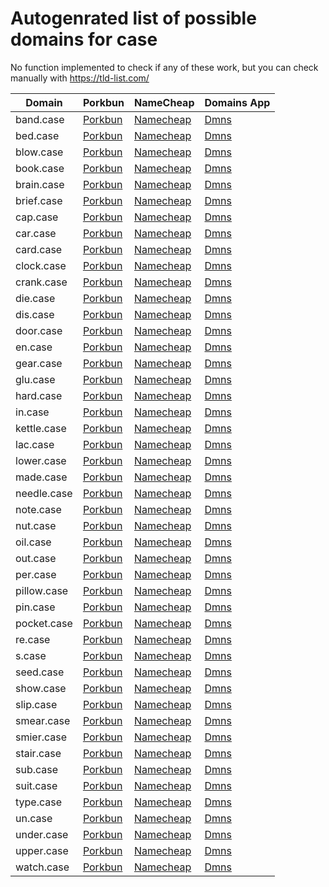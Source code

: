 # Autogenrated list of possible domains for case

No function implemented to check if any of these work, but you can check manually with https://tld-list.com/

| Domain | Porkbun | NameCheap | Domains App |
|---|---|---|---|
| band.case | [Porkbun](https://porkbun.com/checkout/search?prb=e814663da1&tlds=&idnLanguage=&search=search&q=band.case) | [Namecheap](https://www.namecheap.com/domains/registration/results/?domain=band.case) | [Dmns](https://dmns.app/domains?q=band.case) |
| bed.case | [Porkbun](https://porkbun.com/checkout/search?prb=e814663da1&tlds=&idnLanguage=&search=search&q=bed.case) | [Namecheap](https://www.namecheap.com/domains/registration/results/?domain=bed.case) | [Dmns](https://dmns.app/domains?q=bed.case) |
| blow.case | [Porkbun](https://porkbun.com/checkout/search?prb=e814663da1&tlds=&idnLanguage=&search=search&q=blow.case) | [Namecheap](https://www.namecheap.com/domains/registration/results/?domain=blow.case) | [Dmns](https://dmns.app/domains?q=blow.case) |
| book.case | [Porkbun](https://porkbun.com/checkout/search?prb=e814663da1&tlds=&idnLanguage=&search=search&q=book.case) | [Namecheap](https://www.namecheap.com/domains/registration/results/?domain=book.case) | [Dmns](https://dmns.app/domains?q=book.case) |
| brain.case | [Porkbun](https://porkbun.com/checkout/search?prb=e814663da1&tlds=&idnLanguage=&search=search&q=brain.case) | [Namecheap](https://www.namecheap.com/domains/registration/results/?domain=brain.case) | [Dmns](https://dmns.app/domains?q=brain.case) |
| brief.case | [Porkbun](https://porkbun.com/checkout/search?prb=e814663da1&tlds=&idnLanguage=&search=search&q=brief.case) | [Namecheap](https://www.namecheap.com/domains/registration/results/?domain=brief.case) | [Dmns](https://dmns.app/domains?q=brief.case) |
| cap.case | [Porkbun](https://porkbun.com/checkout/search?prb=e814663da1&tlds=&idnLanguage=&search=search&q=cap.case) | [Namecheap](https://www.namecheap.com/domains/registration/results/?domain=cap.case) | [Dmns](https://dmns.app/domains?q=cap.case) |
| car.case | [Porkbun](https://porkbun.com/checkout/search?prb=e814663da1&tlds=&idnLanguage=&search=search&q=car.case) | [Namecheap](https://www.namecheap.com/domains/registration/results/?domain=car.case) | [Dmns](https://dmns.app/domains?q=car.case) |
| card.case | [Porkbun](https://porkbun.com/checkout/search?prb=e814663da1&tlds=&idnLanguage=&search=search&q=card.case) | [Namecheap](https://www.namecheap.com/domains/registration/results/?domain=card.case) | [Dmns](https://dmns.app/domains?q=card.case) |
| clock.case | [Porkbun](https://porkbun.com/checkout/search?prb=e814663da1&tlds=&idnLanguage=&search=search&q=clock.case) | [Namecheap](https://www.namecheap.com/domains/registration/results/?domain=clock.case) | [Dmns](https://dmns.app/domains?q=clock.case) |
| crank.case | [Porkbun](https://porkbun.com/checkout/search?prb=e814663da1&tlds=&idnLanguage=&search=search&q=crank.case) | [Namecheap](https://www.namecheap.com/domains/registration/results/?domain=crank.case) | [Dmns](https://dmns.app/domains?q=crank.case) |
| die.case | [Porkbun](https://porkbun.com/checkout/search?prb=e814663da1&tlds=&idnLanguage=&search=search&q=die.case) | [Namecheap](https://www.namecheap.com/domains/registration/results/?domain=die.case) | [Dmns](https://dmns.app/domains?q=die.case) |
| dis.case | [Porkbun](https://porkbun.com/checkout/search?prb=e814663da1&tlds=&idnLanguage=&search=search&q=dis.case) | [Namecheap](https://www.namecheap.com/domains/registration/results/?domain=dis.case) | [Dmns](https://dmns.app/domains?q=dis.case) |
| door.case | [Porkbun](https://porkbun.com/checkout/search?prb=e814663da1&tlds=&idnLanguage=&search=search&q=door.case) | [Namecheap](https://www.namecheap.com/domains/registration/results/?domain=door.case) | [Dmns](https://dmns.app/domains?q=door.case) |
| en.case | [Porkbun](https://porkbun.com/checkout/search?prb=e814663da1&tlds=&idnLanguage=&search=search&q=en.case) | [Namecheap](https://www.namecheap.com/domains/registration/results/?domain=en.case) | [Dmns](https://dmns.app/domains?q=en.case) |
| gear.case | [Porkbun](https://porkbun.com/checkout/search?prb=e814663da1&tlds=&idnLanguage=&search=search&q=gear.case) | [Namecheap](https://www.namecheap.com/domains/registration/results/?domain=gear.case) | [Dmns](https://dmns.app/domains?q=gear.case) |
| glu.case | [Porkbun](https://porkbun.com/checkout/search?prb=e814663da1&tlds=&idnLanguage=&search=search&q=glu.case) | [Namecheap](https://www.namecheap.com/domains/registration/results/?domain=glu.case) | [Dmns](https://dmns.app/domains?q=glu.case) |
| hard.case | [Porkbun](https://porkbun.com/checkout/search?prb=e814663da1&tlds=&idnLanguage=&search=search&q=hard.case) | [Namecheap](https://www.namecheap.com/domains/registration/results/?domain=hard.case) | [Dmns](https://dmns.app/domains?q=hard.case) |
| in.case | [Porkbun](https://porkbun.com/checkout/search?prb=e814663da1&tlds=&idnLanguage=&search=search&q=in.case) | [Namecheap](https://www.namecheap.com/domains/registration/results/?domain=in.case) | [Dmns](https://dmns.app/domains?q=in.case) |
| kettle.case | [Porkbun](https://porkbun.com/checkout/search?prb=e814663da1&tlds=&idnLanguage=&search=search&q=kettle.case) | [Namecheap](https://www.namecheap.com/domains/registration/results/?domain=kettle.case) | [Dmns](https://dmns.app/domains?q=kettle.case) |
| lac.case | [Porkbun](https://porkbun.com/checkout/search?prb=e814663da1&tlds=&idnLanguage=&search=search&q=lac.case) | [Namecheap](https://www.namecheap.com/domains/registration/results/?domain=lac.case) | [Dmns](https://dmns.app/domains?q=lac.case) |
| lower.case | [Porkbun](https://porkbun.com/checkout/search?prb=e814663da1&tlds=&idnLanguage=&search=search&q=lower.case) | [Namecheap](https://www.namecheap.com/domains/registration/results/?domain=lower.case) | [Dmns](https://dmns.app/domains?q=lower.case) |
| made.case | [Porkbun](https://porkbun.com/checkout/search?prb=e814663da1&tlds=&idnLanguage=&search=search&q=made.case) | [Namecheap](https://www.namecheap.com/domains/registration/results/?domain=made.case) | [Dmns](https://dmns.app/domains?q=made.case) |
| needle.case | [Porkbun](https://porkbun.com/checkout/search?prb=e814663da1&tlds=&idnLanguage=&search=search&q=needle.case) | [Namecheap](https://www.namecheap.com/domains/registration/results/?domain=needle.case) | [Dmns](https://dmns.app/domains?q=needle.case) |
| note.case | [Porkbun](https://porkbun.com/checkout/search?prb=e814663da1&tlds=&idnLanguage=&search=search&q=note.case) | [Namecheap](https://www.namecheap.com/domains/registration/results/?domain=note.case) | [Dmns](https://dmns.app/domains?q=note.case) |
| nut.case | [Porkbun](https://porkbun.com/checkout/search?prb=e814663da1&tlds=&idnLanguage=&search=search&q=nut.case) | [Namecheap](https://www.namecheap.com/domains/registration/results/?domain=nut.case) | [Dmns](https://dmns.app/domains?q=nut.case) |
| oil.case | [Porkbun](https://porkbun.com/checkout/search?prb=e814663da1&tlds=&idnLanguage=&search=search&q=oil.case) | [Namecheap](https://www.namecheap.com/domains/registration/results/?domain=oil.case) | [Dmns](https://dmns.app/domains?q=oil.case) |
| out.case | [Porkbun](https://porkbun.com/checkout/search?prb=e814663da1&tlds=&idnLanguage=&search=search&q=out.case) | [Namecheap](https://www.namecheap.com/domains/registration/results/?domain=out.case) | [Dmns](https://dmns.app/domains?q=out.case) |
| per.case | [Porkbun](https://porkbun.com/checkout/search?prb=e814663da1&tlds=&idnLanguage=&search=search&q=per.case) | [Namecheap](https://www.namecheap.com/domains/registration/results/?domain=per.case) | [Dmns](https://dmns.app/domains?q=per.case) |
| pillow.case | [Porkbun](https://porkbun.com/checkout/search?prb=e814663da1&tlds=&idnLanguage=&search=search&q=pillow.case) | [Namecheap](https://www.namecheap.com/domains/registration/results/?domain=pillow.case) | [Dmns](https://dmns.app/domains?q=pillow.case) |
| pin.case | [Porkbun](https://porkbun.com/checkout/search?prb=e814663da1&tlds=&idnLanguage=&search=search&q=pin.case) | [Namecheap](https://www.namecheap.com/domains/registration/results/?domain=pin.case) | [Dmns](https://dmns.app/domains?q=pin.case) |
| pocket.case | [Porkbun](https://porkbun.com/checkout/search?prb=e814663da1&tlds=&idnLanguage=&search=search&q=pocket.case) | [Namecheap](https://www.namecheap.com/domains/registration/results/?domain=pocket.case) | [Dmns](https://dmns.app/domains?q=pocket.case) |
| re.case | [Porkbun](https://porkbun.com/checkout/search?prb=e814663da1&tlds=&idnLanguage=&search=search&q=re.case) | [Namecheap](https://www.namecheap.com/domains/registration/results/?domain=re.case) | [Dmns](https://dmns.app/domains?q=re.case) |
| s.case | [Porkbun](https://porkbun.com/checkout/search?prb=e814663da1&tlds=&idnLanguage=&search=search&q=s.case) | [Namecheap](https://www.namecheap.com/domains/registration/results/?domain=s.case) | [Dmns](https://dmns.app/domains?q=s.case) |
| seed.case | [Porkbun](https://porkbun.com/checkout/search?prb=e814663da1&tlds=&idnLanguage=&search=search&q=seed.case) | [Namecheap](https://www.namecheap.com/domains/registration/results/?domain=seed.case) | [Dmns](https://dmns.app/domains?q=seed.case) |
| show.case | [Porkbun](https://porkbun.com/checkout/search?prb=e814663da1&tlds=&idnLanguage=&search=search&q=show.case) | [Namecheap](https://www.namecheap.com/domains/registration/results/?domain=show.case) | [Dmns](https://dmns.app/domains?q=show.case) |
| slip.case | [Porkbun](https://porkbun.com/checkout/search?prb=e814663da1&tlds=&idnLanguage=&search=search&q=slip.case) | [Namecheap](https://www.namecheap.com/domains/registration/results/?domain=slip.case) | [Dmns](https://dmns.app/domains?q=slip.case) |
| smear.case | [Porkbun](https://porkbun.com/checkout/search?prb=e814663da1&tlds=&idnLanguage=&search=search&q=smear.case) | [Namecheap](https://www.namecheap.com/domains/registration/results/?domain=smear.case) | [Dmns](https://dmns.app/domains?q=smear.case) |
| smier.case | [Porkbun](https://porkbun.com/checkout/search?prb=e814663da1&tlds=&idnLanguage=&search=search&q=smier.case) | [Namecheap](https://www.namecheap.com/domains/registration/results/?domain=smier.case) | [Dmns](https://dmns.app/domains?q=smier.case) |
| stair.case | [Porkbun](https://porkbun.com/checkout/search?prb=e814663da1&tlds=&idnLanguage=&search=search&q=stair.case) | [Namecheap](https://www.namecheap.com/domains/registration/results/?domain=stair.case) | [Dmns](https://dmns.app/domains?q=stair.case) |
| sub.case | [Porkbun](https://porkbun.com/checkout/search?prb=e814663da1&tlds=&idnLanguage=&search=search&q=sub.case) | [Namecheap](https://www.namecheap.com/domains/registration/results/?domain=sub.case) | [Dmns](https://dmns.app/domains?q=sub.case) |
| suit.case | [Porkbun](https://porkbun.com/checkout/search?prb=e814663da1&tlds=&idnLanguage=&search=search&q=suit.case) | [Namecheap](https://www.namecheap.com/domains/registration/results/?domain=suit.case) | [Dmns](https://dmns.app/domains?q=suit.case) |
| type.case | [Porkbun](https://porkbun.com/checkout/search?prb=e814663da1&tlds=&idnLanguage=&search=search&q=type.case) | [Namecheap](https://www.namecheap.com/domains/registration/results/?domain=type.case) | [Dmns](https://dmns.app/domains?q=type.case) |
| un.case | [Porkbun](https://porkbun.com/checkout/search?prb=e814663da1&tlds=&idnLanguage=&search=search&q=un.case) | [Namecheap](https://www.namecheap.com/domains/registration/results/?domain=un.case) | [Dmns](https://dmns.app/domains?q=un.case) |
| under.case | [Porkbun](https://porkbun.com/checkout/search?prb=e814663da1&tlds=&idnLanguage=&search=search&q=under.case) | [Namecheap](https://www.namecheap.com/domains/registration/results/?domain=under.case) | [Dmns](https://dmns.app/domains?q=under.case) |
| upper.case | [Porkbun](https://porkbun.com/checkout/search?prb=e814663da1&tlds=&idnLanguage=&search=search&q=upper.case) | [Namecheap](https://www.namecheap.com/domains/registration/results/?domain=upper.case) | [Dmns](https://dmns.app/domains?q=upper.case) |
| watch.case | [Porkbun](https://porkbun.com/checkout/search?prb=e814663da1&tlds=&idnLanguage=&search=search&q=watch.case) | [Namecheap](https://www.namecheap.com/domains/registration/results/?domain=watch.case) | [Dmns](https://dmns.app/domains?q=watch.case) |
